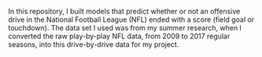 In this repository, I built models that predict whether or not an offensive drive in the National Football League (NFL) ended with a score (field goal or touchdown).
The data set I used was from my summer research, when I converted the raw play-by-play NFL data, from 2009 to 2017 regular seasons, into this drive-by-drive data for my project.
